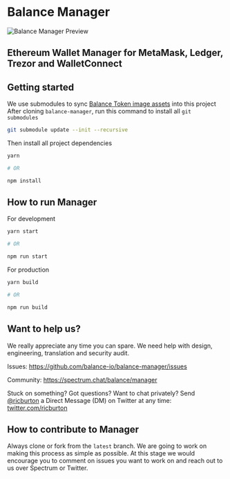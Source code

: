 # Balance Manager

<img src="https://cl.ly/0h173T3Q3p3n/app.png" alt="Balance Manager Preview">

## Ethereum Wallet Manager for MetaMask, Ledger, Trezor and WalletConnect

## Getting started

We use submodules to sync [Balance Token image assets](https://github.com/balance-io/tokens) into this project
After cloning `balance-manager`, run this command to install all `git submodules`

```sh
git submodule update --init --recursive
```

Then install all project dependencies

```sh
yarn

# OR

npm install
```

## How to run Manager

For development

```sh
yarn start

# OR

npm run start
```

For production

```sh
yarn build

# OR

npm run build
```

## Want to help us?

We really appreciate any time you can spare. We need help with design, engineering, translation and security audit.

Issues: https://github.com/balance-io/balance-manager/issues

Community: https://spectrum.chat/balance/manager

Stuck on something? Got questions? Want to chat privately? Send <a href="twitter.com/ricburton">@ricburton</a> a Direct Message (DM) on Twitter at any time: <a href="twitter.com/ricburton">twitter.com/ricburton</a>

## How to contribute to Manager

Always clone or fork from the `latest` branch.
We are going to work on making this process as simple as possible.
At this stage we would encourage you to comment on issues you want to work on and reach out to us over Spectrum or Twitter.
